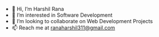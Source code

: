 - 👋 Hi, I’m Harshil Rana
- 👀 I’m interested in Software Development
- 🤘 I’m looking to collaborate on Web Development Projects
- 📫 Reach me at ranaharshil311@gmail.com

<!---
harshil311/harshil311 is a ✨ special ✨ repository because its `README.md` (this file) appears on your GitHub profile.
You can click the Preview link to take a look at your changes.
--->
